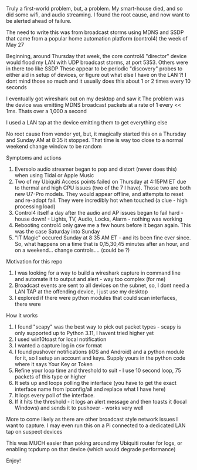 Truly a first-world problem, but, a problem. My smart-house died, and so did some wifi, and audio streaming. I found the root cause, and now want to be alerted ahead of failure.

The need to write this was from broadcast storms using MDNS and SSDP that came from a popular home automation platform (control4) the week of May 27

Beginning, around Thursday that week, the core control4 "director" device would flood my LAN with UDP broadcast storms, at port 5353. Others were in there too like SSDP
These appear to be periodic "discovery" probes to either aid in setup of devices, or figure out what else I have on the LAN ?!
I dont mind those so much and it usually does this about 1 or 2 times every 10 seconds

I eventually got wireshark out on my desktop and saw it
The problem was the device was emitting MDNS broadcast packets at a rate of 1 every << 1ms. Thats over a 1,000 a second

I used a LAN tap at the device emitting them to get everything else

No root cause from vendor yet, but, it magically started this on a Thursday and Sunday AM at 8:35 it stopped. That time is way too close to a normal weekend change window to be random

Symptoms and actions
1. Eversolo  audio streamer began to pop and distort (never does this) when using Tidal or Apple Music 
2. Two of my Ubiquiti Access points failed on Thursday at 4:15PM ET due to thermal and high CPU issues (two of the 7 I have). Those two are both new U7-Pro models. They would appear offline, and attempts to reset and re-adopt fail. They were incredibly hot when touched (a clue - high processing load)
3. Control4 itself a day after the audio and AP issues began to fail hard - house down! - Lights, TV, Audio, Locks, Alarm - nothing was working
4. Rebooting control4 only gave me a few hours before it began again. This was the case Saturday into Sunday
5. "IT Magic" occured Sunday at 8:35 AM ET - and its been fine ever since. So, what happens on a time that is 0,15,30,45 minutes after an hour, and on a weekend... change controls.... (could be ?)

Motivation for this repo
1. I was looking for a way to build a wireshark capture in command line and automate it to output and alert - way too complex (for me)
2. Broadcast events are sent to all devices on the subnet, so, I dont need a LAN TAP at the offending device, I just use my desktop
3. I explored if there were python modules that could scan interfaces, there were

How it works
1. I found "scapy" was the best way to pick out packet types - scapy is only supported up to Python 3.11, I havent tried higher yet
2. I used win10toast for local notification
3. I wanted a capture log in csv format
4. I found pushover notifications (iOS and Android) and a python module for it, so I setup an account and keys. Supply yours in the python code where it says Your Key or Token
5. Refine your loop time and threshold to suit - I use 10 second loop, 75 packets of this type or higher 
6. It sets up and loops polling the interface (you have to get the exact interface name from ipconfig/all and replace what I have here)
7. It logs every poll of the interface.
8. If it hits the threshold - it logs an alert message and then toasts it (local Windows)  and sends it to pushover - works very well

More to come likely as there are other broadcast style network issues I want to capture. I may even run this on a Pi connected to a dedicated LAN tap on suspect devices

This was MUCH easier than poking around my Ubiquiti router for logs, or enabling tcpdump on that device (which would degrade performance)

Enjoy!
